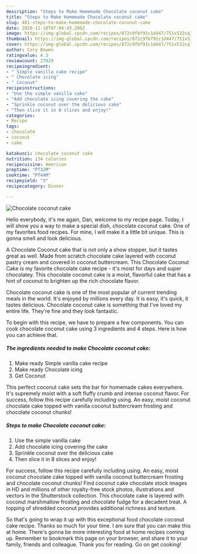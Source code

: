 ```yaml
---
description: "Steps to Make Homemade Chocolate coconut cake"
title: "Steps to Make Homemade Chocolate coconut cake"
slug: 461-steps-to-make-homemade-chocolate-coconut-cake
date: 2020-11-18T07:04:43.296Z
image: https://img-global.cpcdn.com/recipes/872c9fbf91c1d447/751x532cq70/chocolate-coconut-cake-recipe-main-photo.jpg
thumbnail: https://img-global.cpcdn.com/recipes/872c9fbf91c1d447/751x532cq70/chocolate-coconut-cake-recipe-main-photo.jpg
cover: https://img-global.cpcdn.com/recipes/872c9fbf91c1d447/751x532cq70/chocolate-coconut-cake-recipe-main-photo.jpg
author: Cory Bowen
ratingvalue: 4.3
reviewcount: 27829
recipeingredient:
- " Simple vanilla cake recipe"
- " Chocolate icing"
- " Coconut"
recipeinstructions:
- "Use the simple vanilla cake"
- "Add chocolate icing covering the cake"
- "Sprinkle coconut over the delicious cake"
- "Then slice it in 8 slices and enjoy!"
categories:
- Recipe
tags:
- chocolate
- coconut
- cake

katakunci: chocolate coconut cake 
nutrition: 134 calories
recipecuisine: American
preptime: "PT32M"
cooktime: "PT44M"
recipeyield: "3"
recipecategory: Dinner

---
```



![Chocolate coconut cake](https://img-global.cpcdn.com/recipes/872c9fbf91c1d447/751x532cq70/chocolate-coconut-cake-recipe-main-photo.jpg)

Hello everybody, it's me again, Dan, welcome to my recipe page. Today, I will show you a way to make a special dish, chocolate coconut cake. One of my favorites food recipes. For mine, I will make it a little bit unique. This is gonna smell and look delicious.

A Chocolate Coconut cake that is not only a show stopper, but it tastes great as well. Made from scratch chocolate cake layered with coconut pastry cream and covered in coconut buttercream. This Chocolate Coconut Cake is my favorite chocolate cake recipe - it&#39;s moist for days and super chocolatey. This chocolate coconut cake is a moist, flavorful cake that has a hint of coconut to brighten up the rich chocolate flavor.

Chocolate coconut cake is one of the most popular of current trending meals in the world. It's enjoyed by millions every day. It is easy, it's quick, it tastes delicious. Chocolate coconut cake is something that I've loved my entire life. They're fine and they look fantastic.


To begin with this recipe, we have to prepare a few components. You can cook chocolate coconut cake using 3 ingredients and 4 steps. Here is how you can achieve that.

<!--inarticleads1-->

##### The ingredients needed to make Chocolate coconut cake:

1. Make ready  Simple vanilla cake recipe
1. Make ready  Chocolate icing
1. Get  Coconut


This perfect coconut cake sets the bar for homemade cakes everywhere. It&#39;s supremely moist with a soft fluffy crumb and intense coconut flavor. For success, follow this recipe carefully including using. An easy, moist coconut chocolate cake topped with vanilla coconut buttercream frosting and chocolate coconut chunks! 

<!--inarticleads2-->

##### Steps to make Chocolate coconut cake:

1. Use the simple vanilla cake
1. Add chocolate icing covering the cake
1. Sprinkle coconut over the delicious cake
1. Then slice it in 8 slices and enjoy!


For success, follow this recipe carefully including using. An easy, moist coconut chocolate cake topped with vanilla coconut buttercream frosting and chocolate coconut chunks! Find coconut cake chocolate stock images in HD and millions of other royalty-free stock photos, illustrations and vectors in the Shutterstock collection. This chocolate cake is layered with coconut marshmallow frosting and chocolate fudge for a decadent treat. A topping of shredded coconut provides additional richness and texture. 

So that's going to wrap it up with this exceptional food chocolate coconut cake recipe. Thanks so much for your time. I am sure that you can make this at home. There's gonna be more interesting food at home recipes coming up. Remember to bookmark this page on your browser, and share it to your family, friends and colleague. Thank you for reading. Go on get cooking!
